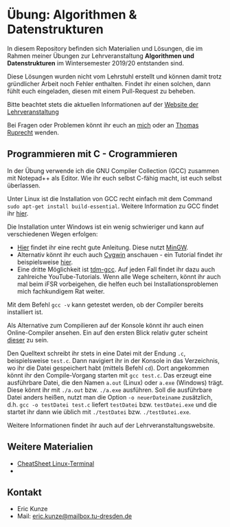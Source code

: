 # Übung: Algorithmen & Datenstrukturen

In diesem Repository befinden sich Materialien und Lösungen, die im Rahmen meiner Übungen zur Lehrveranstaltung **Algorithmen und Datenstrukturen** im Wintersemester 2019/20 entstanden sind.

Diese Lösungen wurden nicht vom Lehrstuhl erstellt und können damit trotz gründlicher Arbeit noch Fehler enthalten. Findet ihr einen solchen, dann fühlt euch eingeladen, diesen mit einem Pull-Request zu beheben.

Bitte beachtet stets die aktuellen Informationen auf der [Website der Lehrveranstaltung](https://www.orchid.inf.tu-dresden.de/teaching/2019ws/aud/)

Bei Fragen oder Problemen könnt ihr euch an [mich](mailto:eric.kunze@mailbox.tu-dresden.de) oder an [Thomas Ruprecht](mailto:thomas.ruprecht@tu-dresden.de) wenden.

## Programmieren mit C - Crogrammieren

In der Übung verwende ich die GNU Compiler Collection (GCC) zusammen mit Notepad++ als Editor. Wie ihr euch selbst C-fähig macht, ist euch selbst überlassen.

Unter Linux ist die Installation von GCC recht einfach mit dem Command `sudo apt-get install build-essential`. Weitere Information zu GCC findet ihr [hier](https://wiki.ubuntuusers.de/GCC/).

Die Installation unter Windows ist ein wenig schwieriger und kann auf verschiedenen Wegen erfolgen:
* [Hier](https://wiki.freitagsrunde.org/C_(GCC_unter_Windows)) findet ihr eine recht gute Anleitung. Diese nutzt [MinGW](http://www.mingw.org/).
* Alternativ könnt ihr euch auch [Cygwin](https://www.cygwin.com/install.html) anschauen - ein Tutorial findet ihr beispielsweise [hier](https://warwick.ac.uk/fac/sci/moac/people/students/peter_cock/cygwin/part2/).
* Eine dritte Möglichkeit ist [tdm-gcc](http://tdm-gcc.tdragon.net/index.php/).
Auf jeden Fall findet ihr dazu auch zahlreiche YouTube-Tutorials. Wenn alle Wege scheitern, könnt ihr auch mal beim iFSR vorbeigehen, die helfen euch bei Installationsproblemen mich fachkundigem Rat weiter.

Mit dem Befehl `gcc -v` kann getestet werden, ob der Compiler bereits installiert ist.

Als Alternative zum Compilieren auf der Konsole könnt ihr auch einen Online-Compiler ansehen. Ein auf den ersten Blick relativ guter scheint [dieser](https://www.onlinegdb.com/online_c_compiler) zu sein.

Den Quelltext schreibt ihr stets in eine Datei mit der Endung `.c`, beispielsweise `test.c`. Dann navigiert ihr in der Konsole in das Verzeichnis, wo ihr die Datei gespeichert habt (mittels Befehl `cd`). Dort angekommen könnt ihr den Compile-Vorgang starten mit `gcc test.c`. Das erzeugt eine ausführbare Datei, die den Namen `a.out` (Linux) oder `a.exe` (Windows) trägt. Diese könnt ihr mit `./a.out` bzw. `./a.exe` ausführen. Soll die ausführbare Datei anders heißen, nutzt man die Option `-o neuerDateiname` zusätzlich, d.h. `gcc -o testDatei test.c` liefert `testDatei` bzw. `testDatei.exe` und die startet ihr dann wie üblich mit `./testDatei` bzw. `./testDatei.exe`.

Weitere Informationen findet ihr auch auf der Lehrveranstaltungswebsite.

## Weitere Materialien
* [CheatSheet Linux-Terminal](https://www.cheatography.com/davechild/cheat-sheets/linux-command-line/pdf/)
*



## Kontakt
* Eric Kunze
* Mail: [eric.kunze@mailbox.tu-dresden.de](eric.kunze@mailbox.tu-dresden.de)
